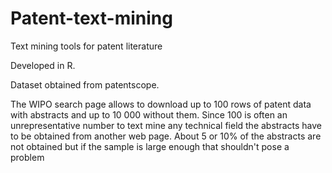 # Patent-text-mining
Text mining tools for patent literature

Developed in R.

Dataset obtained from patentscope. 

The WIPO search page allows to download up to 100 rows of patent data with abstracts and up 
to 10 000 without them. Since 100 is often an unrepresentative number to text mine any technical field the abstracts have
to be obtained from another web page. About 5 or 10% of the abstracts are not obtained but if the sample is large enough that 
shouldn't pose a problem

